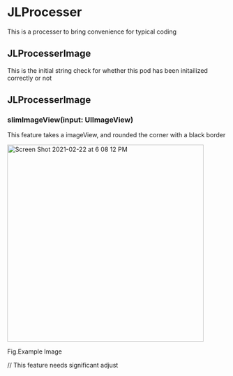 # JLProcesser
This is a processer to bring convenience for typical coding

## JLProcesserImage
This is the initial string check for whether this pod has been initailized correctly or not

## JLProcesserImage
### slimImageView(input: UIImageView)
This feature takes a imageView, and rounded the corner with a black border

<img width="450" alt="Screen Shot 2021-02-22 at 6 08 12 PM" src="https://user-images.githubusercontent.com/63318597/108782388-7c10e600-7539-11eb-8783-2c34267d6b7a.png">

Fig.Example Image

// This feature needs significant adjust
